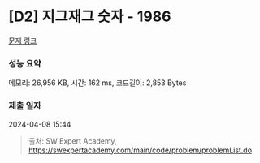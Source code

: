 # [D2] 지그재그 숫자 - 1986 

[문제 링크](https://swexpertacademy.com/main/code/problem/problemDetail.do?contestProbId=AV5PxmBqAe8DFAUq) 

### 성능 요약

메모리: 26,956 KB, 시간: 162 ms, 코드길이: 2,853 Bytes

### 제출 일자

2024-04-08 15:44



> 출처: SW Expert Academy, https://swexpertacademy.com/main/code/problem/problemList.do